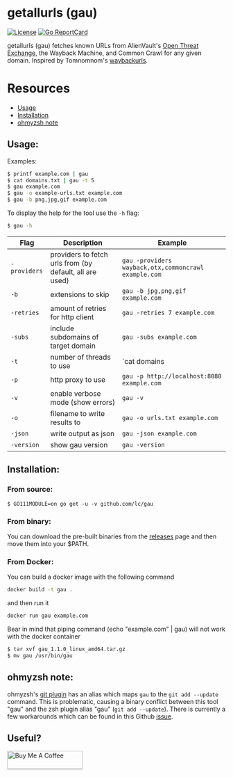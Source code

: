 # getallurls (gau)
[![License](https://img.shields.io/badge/license-MIT-_red.svg)](https://opensource.org/licenses/MIT)
[![Go ReportCard](https://goreportcard.com/badge/github.com/lc/gau)](https://goreportcard.com/report/github.com/lc/gau)

getallurls (gau) fetches known URLs from AlienVault's [Open Threat Exchange](https://otx.alienvault.com), the Wayback Machine, and Common Crawl for any given domain. Inspired by Tomnomnom's [waybackurls](https://github.com/tomnomnom/waybackurls).

# Resources
- [Usage](#usage)
- [Installation](#installation)
- [ohmyzsh note](#ohmyzsh-note)

## Usage:
Examples:

```bash
$ printf example.com | gau
$ cat domains.txt | gau -t 5
$ gau example.com
$ gau -o example-urls.txt example.com
$ gau -b png,jpg,gif example.com
```

To display the help for the tool use the `-h` flag:

```bash
$ gau -h
```

| Flag | Description | Example |
|------|-------------|---------|
| `-providers` | providers to fetch urls from (by default, all are used) | `gau -providers wayback,otx,commoncrawl example.com` |
| `-b` | extensions to skip | `gau -b jpg,png,gif example.com` |
| `-retries` | amount of retries for http client | `gau -retries 7 example.com` |
| `-subs` | include subdomains of target domain | `gau -subs example.com` |
| `-t` | number of threads to use | `cat domains | gau -t 5` |
| `-p` | http proxy to use | `gau -p http://localhost:8080 example.com` |
| `-v` | enable verbose mode (show errors) | `gau -v` |
| `-o` | filename to write results to | `gau -o urls.txt example.com` | 
| `-json` | write output as json | `gau -json example.com` |
| `-version` | show gau version | `gau -version` |



## Installation:
### From source:
```
$ GO111MODULE=on go get -u -v github.com/lc/gau
```

### From binary:
You can download the pre-built binaries from the [releases](https://github.com/lc/gau/releases/) page and then move them into your $PATH.

### From Docker:
You can build a docker image with the following command
```bash
docker build -t gau .
```
and then run it
```bash
docker run gau example.com
```
Bear in mind that piping command (echo "example.com" | gau) will not work with the docker container

```bash
$ tar xvf gau_1.1.0_linux_amd64.tar.gz
$ mv gau /usr/bin/gau
```

## ohmyzsh note:
ohmyzsh's [git plugin](https://github.com/ohmyzsh/ohmyzsh/tree/master/plugins/git) has an alias which maps `gau` to the `git add --update` command. This is problematic, causing a binary conflict between this tool "gau" and the zsh plugin alias "gau" (`git add --update`). There is currently a few workarounds which can be found in this Github [issue](https://github.com/lc/gau/issues/8). 


## Useful?

<a href="http://buymeacoff.ee/cdl" target="_blank"><img src="https://www.buymeacoffee.com/assets/img/custom_images/orange_img.png" alt="Buy Me A Coffee" style="height: 41px !important;width: 174px !important;box-shadow: 0px 3px 2px 0px rgba(190, 190, 190, 0.5) !important;-webkit-box-shadow: 0px 3px 2px 0px rgba(190, 190, 190, 0.5) !important;" ></a>
